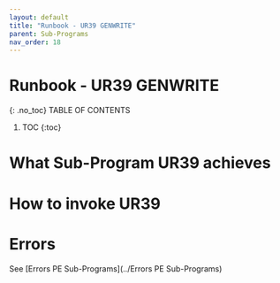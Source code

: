 ```yaml
---
layout: default
title: "Runbook - UR39 GENWRITE"
parent: Sub-Programs
nav_order: 18
---
```


# Runbook - UR39 GENWRITE
{: .no_toc}
TABLE OF CONTENTS 
1. TOC
{:toc}  

# What Sub-Program UR39 achieves

# How to invoke UR39

# Errors
See [Errors PE Sub-Programs](../Errors PE Sub-Programs)

